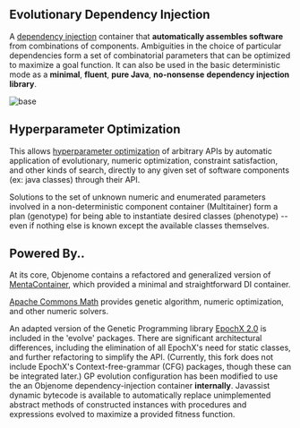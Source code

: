 Evolutionary Dependency Injection
------------------------------

A [dependency injection](https://en.wikipedia.org/wiki/Dependency_injection) container that **automatically assembles software** from combinations of components.  Ambiguities in the choice of particular dependencies form a set of combinatorial parameters that can be optimized to maximize a goal function.  It can also be used in the basic deterministic mode as a **minimal**, **fluent**, **pure Java**, **no-nonsense** **dependency injection library**.


![base](https://raw.githubusercontent.com/automenta/objenome/master/objenome.jpg)


Hyperparameter Optimization
---------------------------
This allows [hyperparameter optimization](https://en.wikipedia.org/wiki/Hyperparameter_optimization) of arbitrary APIs by automatic application of evolutionary, numeric optimization, constraint satisfaction, and other kinds of search, directly to any given set of software components (ex: java classes) through their API.

Solutions to the set of unknown numeric and enumerated parameters involved in a non-deterministic component container (Multitainer) form a plan (genotype) for being able to instantiate desired classes (phenotype) -- even if nothing else is known except the available classes themselves.


Powered By..
------------

At its core, Objenome contains a refactored and generalized version of [MentaContainer](http://mentacontainer.soliveirajr.com/mtw/Page/Intro/en/mentacontainer-overview), which provided a minimal and straightforward DI container.

[Apache Commons Math](http://commons.apache.org/proper/commons-math/apidocs/org/apache/commons/math3/) provides genetic algorithm, numeric optimization, and other numeric solvers.

An adapted version of the Genetic Programming library [EpochX 2.0](https://github.com/tc33/) is included in the 'evolve' packages.  There are significant architectural differences, including the elimination of all EpochX's need for static classes, and further refactoring to simplify the API. (Currently, this fork does not include EpochX's Context-free-grammar (CFG) packages, though these can be integrated later.)  GP evolution configuration has been modified to use the an Objenome dependency-injection container __internally__.  Javassist dynamic bytecode is available to automatically replace unimplemented abstract methods of constructed instances with procedures and expressions evolved to maximize a provided fitness function.
